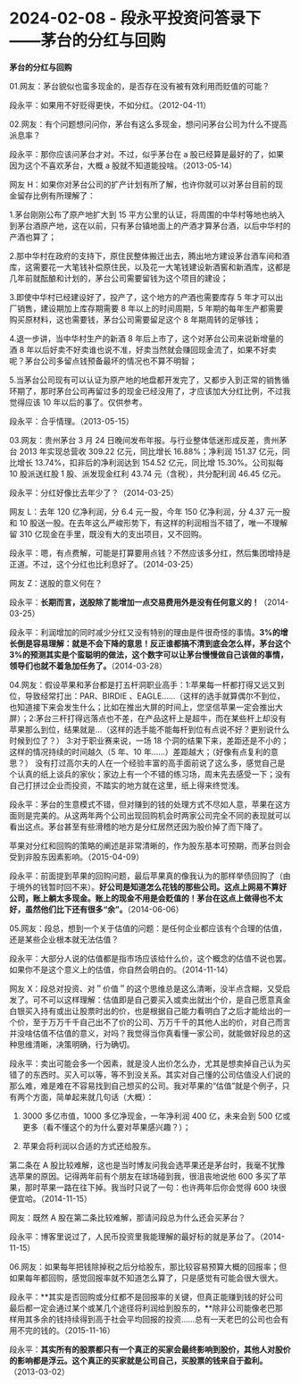 # 2024-02-08 - 段永平投资问答录下——茅台的分红与回购

**茅台的分红与回购**

01.网友：茅台貌似也蛮多现金的，是否存在没有被有效利用而贬值的可能？

段永平：如果用不好贬得更快，不如分红。（2012-04-11）

02.网友：有个问题想问问你，茅台有这么多现金，想问问茅台公司为什么不提高派息率？

段永平：那你应该问茅台才对。不过，似乎茅台在 a 股已经算是最好的了，如果因为这个不喜欢茅台，大概 a 股就不知道能投啥。（2013-05-14）

网友 H：如果你对茅台公司的扩产计划有所了解，也许你就可以对茅台目前的现金留存比例有所理解了：

1.茅台刚刚公布了原产地扩大到 15 平方公里的认证，将周围的中华村等地也纳入到茅台酒原产地，这在以前，只有茅台镇地面上的产酒才算茅台酒，以后中华村的产酒也算了；

2.那中华村在政府的支持下，原住民整体搬迁出去，腾出地方建设茅台酒车间和酒库，这需要花一大笔钱补偿原住民，以及花一大笔钱建设新酒窖和新酒库，这都是几年前就酝酿和计划的，茅台公司需要留钱为这个项目的建设；

3.即使中华村已经建设好了，投产了，这个地方的产酒也需要库存 5 年才可以出厂销售，建设期加上库存期需要 8 年以上的时间周期，5 年期的每年生产都需要购买原材料，这也需要钱，茅台公司需要留足这个 8 年期周转的足够钱；

4.退一步讲，当中华村生产的新酒 8 年后上市了，这个对茅台公司来说新增量的酒 8 年以后好卖不好卖谁也说不准，好卖当然就会赚回现金流了，如果不好卖呢？茅台公司多留点钱预备最坏的情况也不算不明智；

5.当茅台公司现有可以认证为原产地的地盘都开发完了，又都步入到正常的销售循环期了，那时茅台公司再留过多的现金已经没用了，才应该加大分红比例，不过我觉得应该 10 年以后的事了。仅供参考。

段永平：合乎情理。（2013-05-15）

03.网友：贵州茅台 3 月 24 日晚间发布年报。与行业整体低迷形成反差，贵州茅台 2013 年实现总营收 309.22 亿元，同比增长 16.88%；净利润 151.37 亿元，同比增长 13.74%，扣非后的净利润达到 154.52 亿元，同比增 15.30%。公司拟每10 股派送红股 1 股、派发现金红利 43.74 元（含税），共分配利润 46.45 亿元。

段永平：分红好像比去年少了？（2014-03-25）

网友 L：去年 120 亿净利润，分 6.4 元一股，今年 150 亿净利润，分 4.37 元一股和 10 股送一股。在去年这么严峻形势下，有这样的利润相当不错了，唯一不理解留 310 亿现金在手里，既没有大的支出项目，又不回购。

段永平：嗯，有点费解，可能是打算要用点钱？不然应该多分红，然后集团增持是正道。不过，这个分红也比利息好了。（2014-03-25）

网友 Z：送股的意义何在？

段永平：**长期而言，送股除了能增加一点交易费用外是没有任何意义的！**（2014-03-25）

段永平：利润增加的同时减少分红又没有特别的理由是件很奇怪的事情。**3%的增长倒是容易理解：就是不会下降的意思！反正谁都搞不清到底会怎么样，茅台这个 3%的预测其实是个蛮聪明的做法，这个数字可以让茅台慢慢做自己该做的事情，领导们也就不着急加任务了。**（2014-03-28）

04.网友：假设苹果和茅台都是打五杆洞职业高手：1:苹果每一杆都打得又远又到位，导致经常打出：PAR、BIRDIE 、EAGLE……（这样的选手就算偶尔不到位，也知道接下来会发生什么；比如在推出大屏的时间上，您坚信苹果一定会推出大屏）；2:茅台三杆打得远落点也不差，在产品这杆上是超牛，而在某些杆上却没有苹果那么到位，结果就是…（这样的选手能不能每杆到位有点说不好？更别说什么时候到位了？） 3:对于职业赛来说，一场 18 个洞的结果下来，差距还是不小的；这样的情况持续的时间越久（5 年、10 年……）差距越大；（好像有点复利的意思？） 没有打过高尔夫的人在一个经验丰富的高手面前说了这么多，感觉自己是个认真的纸上谈兵的家伙；家边上有一个不错的练习场，周末先去感受一下；没有自己打拼过企业而投资，不踏实的地方就在这里，纸上得来终觉浅。

段永平：茅台的生意模式不错，但对赚到的钱的处理方式不尽如人意，苹果在这方面则是完美的。从这两年两个公司出现回购机会时两家公司完全不同的表现就可以看出这点。茅台甚至有些滑稽的地方是分红居然还因为股价掉了而下降了。

苹果对分红和回购的策略的阐述是非常清晰的，作为股东基本可预期，而茅台则会受到非股东因素影响。（2015-04-09）

段永平：前面提到苹果的回购问题，最后苹果真的像我认为的那样举债回购了（由于境外的钱暂时回不来）。**好公司是知道怎么花钱的那些公司。这点上网易不算好公司，账上躺太多现金。账上的现金不用是会贬值的！茅台在这点上做得也不太好，虽然他们比下还有很多“余”。**（2014-06-06）

05.网友：段总，想到一个关于估值的问题：是任何企业都应该有个合理的估值，还是某些企业根本就无法估值？

段永平：大部分人说的估值都是指市场应该给什么价，这个概念的估值不说也罢。如果你不是这个意义上的估值，你自然会明白的。（2014-11-14）

网友 X：段总对投资、对＂价值＂的这个思维总是这么清晰，没半点含糊，又受启发了。可不可以这样理解：估值即是自己要买入或卖出就出个价，是自己愿意真金白银买入持有或出让股票时出的价，也是根据自己能力看明白了之后才能给出的一个价，至于万万千千自己出不了价的公司、万万千千的其他人出的价，对自己而言并没啥估值不估值的意义，对吗？我觉得当你真看懂一家公司，就能做好段总的这种思维清晰，决策明确，行为确切。

段永平：卖出可能会多一个因素，就是没人出价怎么办，尤其是想卖掉自己认为买错了的东西时。买入可以等，等不到没关系。其实对自己懂的公司估值没人们说的那么难，难是难在不容易找到自己想买的公司。我对苹果的“估值”就是个例子，只有两个方面，简单起来就几句话（大概）：

1. 3000 多亿市值，1000 多亿净现金，一年净利润 400 亿，未来会到 500 亿或更多（看不懂这个的为什么要对苹果感兴趣？）；

2. 苹果会将利润以合适的方式还给股东。

第二条在 A 股比较难解，这也是当时博友问我会选苹果还是茅台时，我毫不犹豫选苹果的原因。记得两年前有个朋友在球场碰到我，很沮丧地说他 600 多买了苹果，那时苹果一路在往下掉。我当时只说了一句：也许两年后你会觉得 600 块很便宜哈。（2014-11-15）

网友：既然 A 股在第二条比较难解，那请问段总为什么还会买茅台？

段永平：博客里说过了，人民币投资里我能理解的最好标的就是茅台了。（2014-11-15）

06.网友：如果每年把钱除掉税之后分给股东，那比较容易预算大概的回报率；但如果每年都回购，感觉回报率就不知道怎么算了，只是感觉有可能会很大很大。

段永平：**其实是否回购或分红都不是回报率的关键，但真正能赚到钱的好公司最后都一定会通过某个或某几个途径将利润给到股东的，**除非公司能像老巴那样用其多余的钱持续得到高于社会平均回报的投资……总有一天老巴的公司也会有用不完的钱的。（2015-11-16）

段永平：**其实所有的股票都只有一个真正的买家会最终影响到股价，其他人对股价的影响都是浮云。这个真正的买家就是公司自己，买股票的钱来自于盈利。**（2013-03-02）